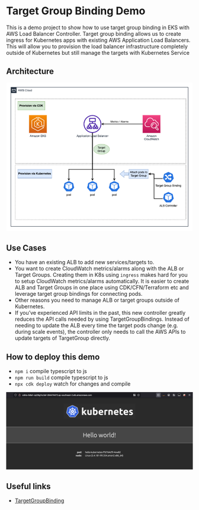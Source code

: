 # Target Group Binding Demo

This is a demo project to show how to use target group binding in EKS with AWS Load Balancer Controller. Target group binding allows us to create ingress for Kubernetes apps with existing AWS Application Load Balancers. This will allow you to provision the load balancer infrastructure completely outside of Kubernetes but still manage the targets with Kubernetes Service

## Architecture

![CDK Target Group Bindings Demo!](/docs/cdk-target-group-bindings.png)

## Use Cases

- You have an existing ALB to add new services/targets to.
- You want to create CloudWatch metrics/alarms along with the ALB or Target Groups. Creating them in K8s using `ingress` makes hard for you to setup CloudWatch metrics/alarms automatically. It is easier to create ALB and Target Groups in one place using CDK/CFN/Terraform etc and leverage target group bindings for connecting pods.
- Other reasons you need to manage ALB or target groups outside of Kubernetes.
- If you’ve experienced API limits in the past, this new controller greatly reduces the API calls needed by using TargetGroupBindings. Instead of needing to update the ALB every time the target pods change (e.g. during scale events), the controller only needs to call the AWS APIs to update targets of TargetGroup directly.

## How to deploy this demo

- `npm i`   compile typescript to js
- `npm run build`   compile typescript to js
- `npx cdk deploy`   watch for changes and compile

![Deployed App!](/docs/hello-k8s.png)

## Useful links

- [TargetGroupBinding](https://kubernetes-sigs.github.io/aws-load-balancer-controller/v2.1/guide/targetgroupbinding/targetgroupbinding/)
